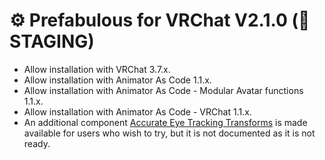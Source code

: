 ﻿---
date: 2024-08-19T11:20
unlisted: true
---

# ⚙️ Prefabulous for VRChat V2.1.0 (🚫 STAGING)

- Allow installation with VRChat 3.7.x.
- Allow installation with Animator As Code 1.1.x.
- Allow installation with Animator As Code - Modular Avatar functions 1.1.x.
- Allow installation with Animator As Code - VRChat 1.1.x.
- An additional component [Accurate Eye Tracking Transforms](/docs/products/prefabulous/vrchat/accurate-eye-tracking-transforms) is made available
  for users who wish to try, but it is not documented as it is not ready.